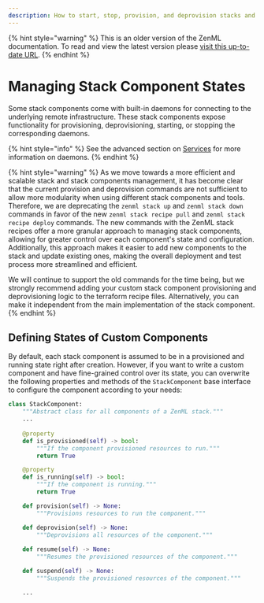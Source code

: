 ```yaml
---
description: How to start, stop, provision, and deprovision stacks and stack components
---
```


{% hint style="warning" %}
This is an older version of the ZenML documentation. To read and view the latest version please [visit this up-to-date URL](https://docs.zenml.io).
{% endhint %}


# Managing Stack Component States

Some stack components come with built-in daemons for connecting to the
underlying remote infrastructure. These stack components expose 
functionality for provisioning, deprovisioning, starting, or stopping the 
corresponding daemons.

{% hint style="info" %}
See the advanced section on [Services](manage-external-services.md) for more 
information on daemons.
{% endhint %}

{% hint style="warning" %}
As we move towards a more efficient and scalable stack and stack components 
management, it has become clear that the current provision and deprovision 
commands are not sufficient to allow more modularity when using different stack
components and tools. Therefore, we are deprecating the `zenml stack up` and
`zenml stack down` commands in favor of the new `zenml stack recipe pull` and
`zenml stack recipe deploy` commands. The new commands with the ZenML stack
recipes offer a more granular approach to managing stack components, allowing 
for greater control over each component's state and configuration. 
Additionally, this approach makes it easier to add new components to the stack 
and update existing ones, making the overall deployment and test process more 
streamlined and efficient. 

We will continue to support the old commands for the time being, but we
strongly recommend adding your custom stack component provisioning and
deprovisioning logic to the terraform recipe files. Alternatively, you can make 
it independent from the main implementation of the stack component. 
{% endhint %}

## Defining States of Custom Components

By default, each stack component is assumed to be in a provisioned and running
state right after creation. However, if you want to write a custom component 
and have fine-grained control over its state, you can overwrite the 
following properties and methods of the `StackComponent` base interface to
configure the component according to your needs:

```python
class StackComponent:
    """Abstract class for all components of a ZenML stack."""
    ...
    
    @property
    def is_provisioned(self) -> bool:
        """If the component provisioned resources to run."""
        return True

    @property
    def is_running(self) -> bool:
        """If the component is running."""
        return True

    def provision(self) -> None:
        """Provisions resources to run the component."""

    def deprovision(self) -> None:
        """Deprovisions all resources of the component."""
        
    def resume(self) -> None:
        """Resumes the provisioned resources of the component."""

    def suspend(self) -> None:
        """Suspends the provisioned resources of the component."""

    ...
```
